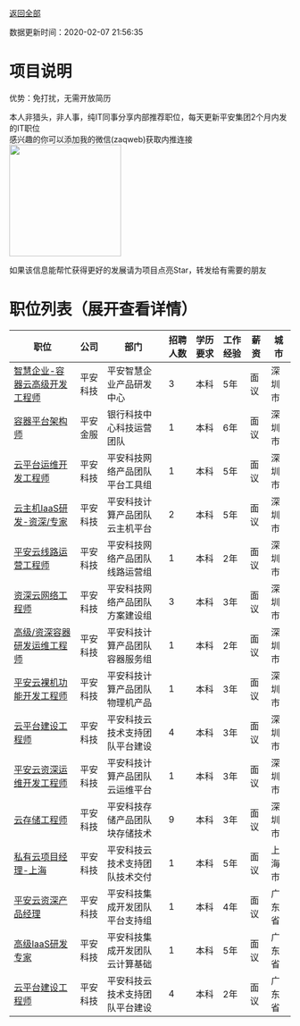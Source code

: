 [返回全部](https://github.com/zaqweb/PA-IT-JOBS/)

数据更新时间：2020-02-07 21:56:35
# 项目说明

优势：免打扰，无需开放简历

本人非猎头，非人事，纯IT同事分享内部推荐职位，每天更新平安集团2个月内发的IT职位  
感兴趣的你可以添加我的微信(zaqweb)获取内推连接  
<img src="https://github.com/zaqweb/PA-IT-JOBS/blob/master/WechatICode.jpeg"  height="200" width="200">

如果该信息能帮忙获得更好的发展请为项目点亮Star，转发给有需要的朋友
# 职位列表（展开查看详情）

|职位|公司|部门|招聘人数|学历要求|工作经验|薪资|城市|
|---|---|---|---|---|---|---|---|
|[智慧企业-容器云高级开发工程师](../detail/3310FC2C2D2A49F9B9F254A15E186544.md)|平安科技|平安智慧企业产品研发中心|3|本科|5年|面议|深圳市|
|[容器平台架构师](../detail/F3837F59C47F4698AB923FF7B8F75E6E.md)|平安金服|银行科技中心科技运营团队|1|本科|6年|面议|深圳市|
|[云平台运维开发工程师](../detail/C3C4898B3A6F4A559999DA010108805E.md)|平安科技|平安科技网络产品团队平台工具组|1|本科|5年|面议|深圳市|
|[云主机IaaS研发-资深/专家](../detail/B4797F2DA4734B67B0776D10BE102216.md)|平安科技|平安科技计算产品团队云主机平台|2|本科|5年|面议|深圳市|
|[平安云线路运营工程师](../detail/EF5B4EE19FE34DE2B872FFD577347F5E.md)|平安科技|平安科技网络产品团队线路运营组|1|本科|2年|面议|深圳市|
|[资深云网络工程师](../detail/301C0852D43B4B01A23ECE9D781B5A3E.md)|平安科技|平安科技网络产品团队方案建设组|3|本科|3年|面议|深圳市|
|[高级/资深容器研发运维工程师](../detail/C35C8E68874841AEB731EB334E2AFFFB.md)|平安科技|平安科技计算产品团队容器服务组|1|本科|2年|面议|深圳市|
|[平安云裸机功能开发工程师](../detail/3A6BBCD8F4D64EECAB567916A2E58CA9.md)|平安科技|平安科技计算产品团队物理机产品|1|本科|3年|面议|深圳市|
|[云平台建设工程师](../detail/6470066025544BA8B1E0AB4D787CFF8A.md)|平安科技|平安科技云技术支持团队平台建设|4|本科|3年|面议|深圳市|
|[平安云资深运维开发工程师](../detail/3349DF9BBF244FE48C9177C77DDFEB74.md)|平安科技|平安科技计算产品团队云运维平台|1|本科|3年|面议|深圳市|
|[云存储工程师](../detail/45C37B09210D43F1815EC5D4B4366C37.md)|平安科技|平安科技存储产品团队块存储技术|9|本科|3年|面议|深圳市|
|[私有云项目经理-上海](../detail/769B8AB2622A45C18F5549B857495ACD.md)|平安科技|平安科技云技术支持团队技术交付|1|本科|5年|面议|上海市|
|[平安云资深产品经理](../detail/3B88B50DFE1249DDA5388F6C5F4714C7.md)|平安科技|平安科技集成开发团队平台支持组|1|本科|4年|面议|广东省|
|[高级IaaS研发专家](../detail/2A9F30397B3C4A4D87A3593A06B7709A.md)|平安科技|平安科技集成开发团队云计算基础|1|本科|5年|面议|广东省|
|[云平台建设工程师](../detail/41EA8413C63140CCB77DB3C1172280B7.md)|平安科技|平安科技云技术支持团队平台建设|4|本科|2年|面议|广东省|




